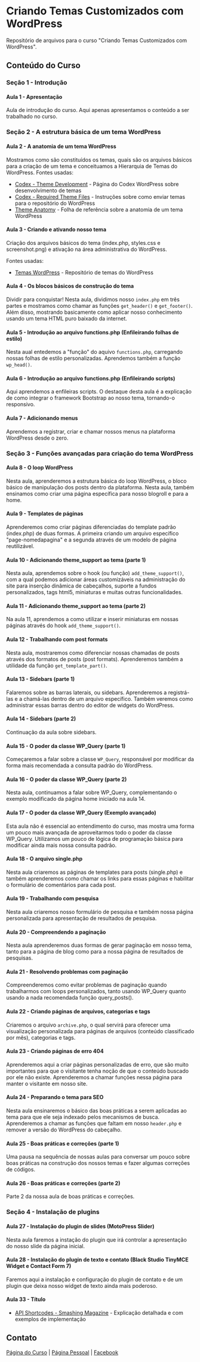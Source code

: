 # Criando Temas Customizados com WordPress

Repositório de arquivos para o curso "Criando Temas Customizados com WordPress".

## Conteúdo do Curso

### Seção 1 - Introdução
#### Aula 1 - Apresentação
Aula de introdução do curso. Aqui apenas apresentamos o conteúdo a ser trabalhado no curso.

### Seção 2 - A estrutura básica de um tema WordPress
#### Aula 2 - A anatomia de um tema WordPress
Mostramos como são constituídos os temas, quais são os arquivos básicos para a criação de um tema e conceituamos a Hierarquia de Temas do WordPress.
Fontes usadas:

* [Codex - Theme Development] - Página do Codex WordPress sobre desenvolvimento de temas
* [Codex - Required Theme Files] - Instruções sobre como enviar temas para o repositório do WordPress
* [Theme Anatomy] - Folha de referência sobre a anatomia de um tema WordPress

#### Aula 3 - Criando e ativando nosso tema
Criação dos arquivos básicos do tema (index.php, styles.css e screenshot.png) e ativação na área administrativa do WordPress.

Fontes usadas: 
* [Temas WordPress] - Repositório de temas do WordPress

#### Aula 4 - Os blocos básicos de construção do tema
Dividir para conquistar! Nesta aula, dividimos nosso `index.php` em três partes e mostramos como chamar as funções `get_header()` e `get_footer()`. Além disso, mostrando basicamente como aplicar nosso conhecimento usando um tema HTML puro baixado da internet.

#### Aula 5 - Introdução ao arquivo functions.php (Enfileirando folhas de estilo)
Nesta aual entedemos a "função" do aquivo `functions.php`, carregando nossas folhas de estilo personalizadas. Aprendemos também a função `wp_head()`.

#### Aula 6 - Introdução ao arquivo functions.php (Enfileirando scripts)
Aqui aprendemos a enfileiras scripts. O destaque desta aula é a explicação de como integrar o framework Bootstrap ao nosso tema, tornando-o responsivo. 

#### Aula 7 - Adicionando menus
Aprendemos a registrar, criar e chamar nossos menus na plataforma WordPress desde o zero.

### Seção 3 - Funções avançadas para criação do tema WordPress 

#### Aula 8 - O loop WordPress
Nesta aula, aprenderemos a estrutura básica do loop WordPress, o bloco básico de manipulação dos posts dentro da plataforma. Nesta aula, também ensinamos como criar uma página específica para nosso blogroll e para a home.

#### Aula 9 - Templates de páginas
Aprenderemos como criar páginas diferenciadas do template padrão (index.php) de duas formas. A primeira criando um arquivo específico "page-nomedapagina" e a segunda através de um modelo de página reutilizável. 

#### Aula 10 - Adicionando theme_support ao tema (parte 1)
Nesta aula, aprendemos sobre o hook (ou função) `add_theme_support()`, com a qual podemos adicionar áreas customizáveis na administração do site para inserção dinâmica de cabeçalhos, suporte a fundos personalizados, tags html5, miniaturas e muitas outras funcionalidades.

#### Aula 11 - Adicionando theme_support ao tema (parte 2)
Na aula 11, aprendemos a como utilizar e inserir miniaturas em nossas páginas através do hook `add_theme_support()`.

#### Aula 12 - Trabalhando com post formats
Nesta aula, mostraremos como diferenciar nossas chamadas de posts através dos formatos de posts (post formats). Aprenderemos também a utilidade da função `get_template_part()`.

#### Aula 13 - Sidebars (parte 1)
Falaremos sobre as barras laterais, ou sidebars. Aprenderemos a registrá-las e a chamá-las dentro de um arquivo específico. Também veremos como administrar essas barras dentro do editor de widgets do WordPress. 

#### Aula 14 - Sidebars (parte 2)
Continuação da aula sobre sidebars. 

#### Aula 15 - O poder da classe WP_Query (parte 1)
Começaremos a falar sobre a classe `WP_Query`, responsável por modificar da forma mais recomendada a consulta padrão do WordPress. 

#### Aula 16 - O poder da classe WP_Query (parte 2)
Nesta aula, continuamos a falar sobre WP_Query, complementando o exemplo modificado da página home iniciado na aula 14.

#### Aula 17 - O poder da classe WP_Query (Exemplo avançado)
Esta aula não é essencial ao entendimento do curso, mas mostra uma forma um pouco mais avançada de aproveitarmos todo o poder da classe WP_Query. Utilizamos um pouco de lógica de programação básica para modificar ainda mais nossa consulta padrão. 

#### Aula 18 - O arquivo single.php
Nesta aula criaremos as páginas de templates para posts (single.php) e também aprenderemos como chamar os links para essas páginas e habilitar o formulário de comentários para cada post.

#### Aula 19 - Trabalhando com pesquisa
Nesta aula criaremos nosso formulário de pesquisa e também nossa página personalizada para apresentação de resultados de pesquisa.

#### Aula 20 - Compreendendo a paginação
Nesta aula aprenderemos duas formas de gerar paginação em nosso tema, tanto para a página de blog como para a nossa página de resultados de pesquisas.

#### Aula 21 - Resolvendo problemas com paginação
Compreenderemos como evitar problemas de paginação quando trabalharmos com loops personalizados, tanto usando WP_Query quanto usando a nada recomendada função query_posts().

#### Aula 22 - Criando páginas de arquivos, categorias e tags
Criaremos o arquivo `archive.php`, o qual servirá para oferecer uma visualização personalizada para páginas de arquivos (conteúdo classificado por mês), categorias e tags. 

#### Aula 23 - Criando páginas de erro 404
Aprenderemos aqui a criar páginas personalizadas de erro, que são muito importantes para que o visitante tenha noção de que o conteúdo buscado por ele não existe. Aprenderemos a chamar funções nessa página para manter o visitante em nosso site.

#### Aula 24 - Preparando o tema para SEO
Nesta aula ensinaremos o básico das boas práticas a serem aplicadas ao tema para que ele seja indexado pelos mecanismos de busca. Aprenderemos a chamar as funções que faltam em nosso `header.php` e remover a versão do WordPress do cabeçalho.

#### Aula 25 - Boas práticas e correções (parte 1)
Uma pausa na sequência de nossas aulas para conversar um pouco sobre boas práticas na construção dos nossos temas e fazer algumas correções de códigos.

#### Aula 26 - Boas práticas e correções (parte 2)
Parte 2 da nossa aula de boas práticas e correções.

### Seção 4 - Instalação de plugins

#### Aula 27 - Instalação do plugin de slides (MotoPress Slider)
Nesta aula faremos a instação do plugin que irá controlar a apresentação do nosso slide da página inicial. 

#### Aula 28 - Instalação do plugin de texto e contato (Black Studio TinyMCE Widget e Contact Form 7)
Faremos aqui a instalação e configuração do plugin de contato e de um plugin que deixa nosso widget de texto ainda mais poderoso.

#### Aula 33 - Título 
* [API Shortcodes - Smashing Magazine] - Explicação detalhada e com exemplos de implementação

## Contato
[Página do Curso] | [Página Pessoal] | [Facebook]

   [Codex - Theme Development]: <https://codex.wordpress.org/Theme_Development>
   [Codex - Required Theme Files]: <https://developer.wordpress.org/themes/release/required-theme-files/>
   [Theme Anatomy]: <http://wptutsplus.s3.amazonaws.com/090_WPCheatSheets/WP_CheatSheet_ThemeAnatomy.jpg>
   [Temas WordPress]: <https://br.wordpress.org/themes/>
   [API Shortcodes - Smashing Magazine]: <https://www.smashingmagazine.com/2012/05/wordpress-shortcodes-complete-guide/>
   [Página do Curso]: <http://www.criandotemaswp.com/>
   [Página Pessoal]: <http://www.marcelowebdesign.com/>
   [Facebook]: <https://www.facebook.com/marcelovieirafreelancer/>
































